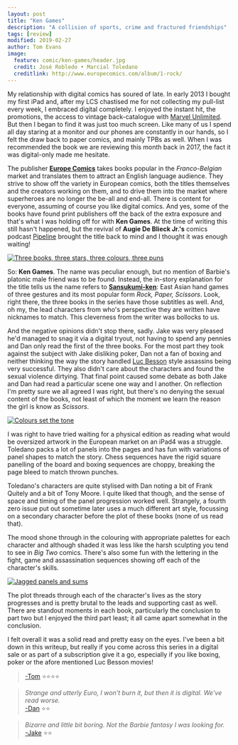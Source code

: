 ```yaml
---
layout: post
title: "Ken Games"
description: "A collision of sports, crime and fractured friendships"
tags: [review]
modified: 2019-02-27
author: Tom Evans
image:
  feature: comic/ken-games/header.jpg
  credit: José Robledo • Marcial Toledano
  creditlink: http://www.europecomics.com/album/1-rock/
---
```

My relationship with digital comics has soured of late. In early 2013 I bought my first iPad and, after my LCS chastised me for not collecting my pull-list every week, I embraced digital completely. I enjoyed the instant hit, the promotions, the access to vintage back-catalogue with [Marvel Unlimited](https://www.marvel.com/comics/unlimited). But then I began to find it was just too much screen. Like many of us I spend all day staring at a monitor and our phones are constantly in our hands, so I felt the draw back to paper comics, and mainly TPBs as well. When I was recommended the book we are reviewing this month back in 2017, the fact it was digital-only made me hesitate.

The publisher **[Europe Comics](http://www.europecomics.com)** takes books popular in the *Franco-Belgian* market and translates them to attract an English language audience. They strive to show off the variety in European comics, both the titles themselves and the creators working on them, and to drive them into the market where superheroes are no longer the be-all and end-all. There is content for everyone, assuming of course you like digital comics. And yes, some of the books have found print publishers off the back of the extra exposure and that's what I was holding off for with **Ken Games**. At the time of writing this still hasn't happened, but the revival of **Augie De Blieck Jr.'s** comics podcast [Pipeline](https://www.pipelinecomics.com/the-pipeline-comics-podcast/) brought the title back to mind and I thought it was enough waiting!

[![Three books, three stars, three colours, three puns]({{site.url}}/images/comic/ken-games/ken-games01.jpg)]({{site.url}}/images/comic/ken-games/ken-games01.jpg)

So: **Ken Games**. The name was peculiar enough, but no mention of Barbie's platonic male friend was to be found. Instead, the in-story explanation for the title tells us the name refers to **[Sansukumi-ken](https://en.wikipedia.org/wiki/Sansukumi-ken)**: East Asian hand games of three gestures and its most popular form *Rock, Paper, Scissors*. Look, right there, the three books in the series have those subtitles as well. And, oh my, the lead characters from who's perspective they are written have nicknames to match. This cleverness from the writer was bollocks to us.

And the negative opinions didn't stop there, sadly. Jake was very pleased he'd managed to snag it via a digital tryout, not having to spend any pennies and Dan only read the first of the three books. For the most part they took against the subject with Jake disliking poker, Dan not a fan of boxing and neither thinking the way the story handled [Luc Besson](https://en.wikipedia.org/wiki/Luc_Besson) style assassins being very successful. They also didn't care about the characters and found the sexual violence dirtying. That final point caused some debate as both Jake and Dan had read a particular scene one way and I another. On reflection I'm pretty sure we all agreed I was right, but there's no denying the sexual content of the books, not least of which the moment we learn the reason the girl is know as *Scissors*.

[![Colours set the tone]({{site.url}}/images/comic/ken-games/ken-games02.jpg)]({{site.url}}/images/comic/ken-games/ken-games02.jpg)

I was right to have tried waiting for a physical edition as reading what would be oversized artwork in the European market on an iPad4 was a struggle. Toledano packs a lot of panels into the pages and has fun with variations of panel shapes to match the story. Chess sequences have the rigid square panelling of the board and boxing sequences are choppy, breaking the page bleed to match thrown punches.

Toledano's characters are quite stylised with Dan noting a bit of Frank Quitely and a bit of Tony Moore. I quite liked that though, and the sense of space and timing of the panel progression worked well. Strangely, a fourth zero issue put out sometime later uses a much different art style, focussing on a secondary character before the plot of these books (none of us read that).

The mood shone through in the colouring with appropriate palettes for each character and although shaded it was less like the harsh sculpting you tend to see in *Big Two* comics. There's also some fun with the lettering in the fight, game and assassination sequences showing off each of the character's skills.

[![Jagged panels and sums]({{site.url}}/images/comic/ken-games/ken-games03.jpg)]({{site.url}}/images/comic/ken-games/ken-games03.jpg)

The plot threads through each of the character's lives as the story progresses and is pretty brutal to the leads and supporting cast as well. There are standout moments in each book, particularly the conclusion to part two but I enjoyed the third part least; it all came apart somewhat in the conclusion.

I felt overall it was a solid read and pretty easy on the eyes. I've been a bit down in this writeup, but really if you come across this series in a digital sale or as part of a subscription give it a go, especially if you like boxing, poker or the afore mentioned Luc Besson movies!

>[-Tom](http://twitter.com/tomwe) ⭐⭐⭐⭐

>*Strange and utterly Euro, I won't burn it, but then it is digital. We've read worse.*<br>
>[-Dan](http://twitter.com/dandineen) ⭐⭐

>*Bizarre and little bit boring. Not the Barbie fantasy I was looking for.* <br>
>[-Jake](http://twitter.com/tygertale) ⭐⭐

